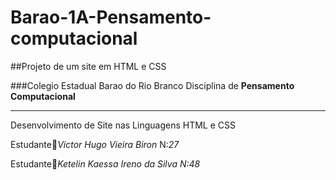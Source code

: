 # Barao-1A-Pensamento-computacional
##Projeto de um site em HTML e CSS

###Colegio Estadual Barao do Rio Branco
Disciplina de **Pensamento Computacional**

_ _ _

Desenvolvimento de Site nas Linguagens HTML e CSS

Estudante🥇*Victor Hugo Vieira Biron* N:*27*

Estudante🥈*Ketelin Kaessa Ireno da Silva* *N:48*
